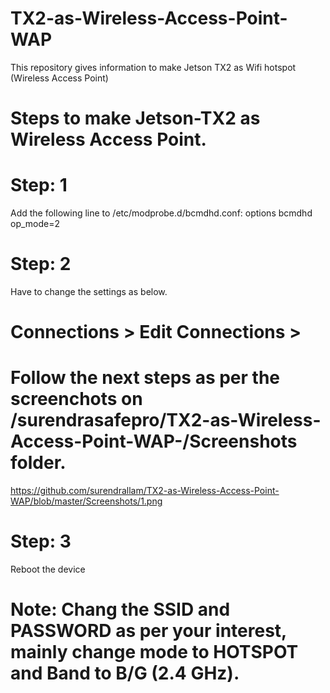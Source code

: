 # TX2-as-Wireless-Access-Point-WAP
This repository gives information to make Jetson TX2 as Wifi hotspot (Wireless Access Point)

# Steps to make Jetson-TX2 as Wireless Access Point.
# Step: 1
Add the following line to /etc/modprobe.d/bcmdhd.conf:
options bcmdhd op_mode=2


# Step: 2
Have to change the settings as below.
# Connections > Edit Connections > 
# Follow the next steps as per the screenchots on /surendrasafepro/TX2-as-Wireless-Access-Point-WAP-/Screenshots folder.
https://github.com/surendrallam/TX2-as-Wireless-Access-Point-WAP/blob/master/Screenshots/1.png


# Step: 3
Reboot the device

# Note: Chang the SSID and PASSWORD as per your interest, mainly change mode to HOTSPOT and Band to B/G (2.4 GHz).
